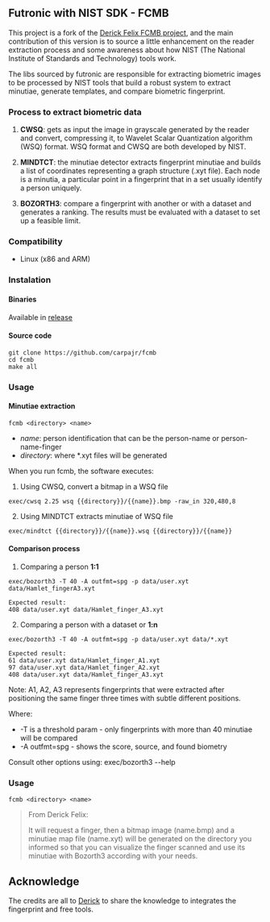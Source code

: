 ## Futronic with NIST SDK - FCMB

This project is a fork of the [Derick Felix FCMB project](https://github.com/derickfelix/fcmb/releases), and the main contribution of this version is to source a little enhancement on the reader extraction process and some awareness about how NIST (The National Institute of Standards and Technology) tools work.

The libs sourced by futronic are responsible for extracting biometric images to be processed by NIST tools that build a robust system to extract minutiae, generate templates, and compare biometric fingerprint.


### Process to extract biometric data

1. **CWSQ**: gets as input the image in grayscale generated by the reader and convert, compressing it, to Wavelet Scalar Quantization algorithm (WSQ) format. WSQ format and CWSQ are both developed by NIST.

2. **MINDTCT**: the minutiae detector extracts fingerprint minutiae and builds a list of coordinates representing a graph structure (.xyt file). Each node is a minutia, a particular point in a fingerprint that in a set usually identify a person uniquely.

3. **BOZORTH3**: compare a fingerprint with another or with a dataset and generates a ranking. The results must be evaluated with a dataset to set up a feasible limit.


### Compatibility

* Linux (x86 and ARM)


### Instalation

#### Binaries

Available in [release](https://github.com/carpajr/fcmb/releases)

#### Source code

```
git clone https://github.com/carpajr/fcmb
cd fcmb
make all 
```

### Usage


#### Minutiae extraction

<code>fcmb &lt;directory&gt; &lt;name&gt;</code><br/>

* *name*: person identification that can be the person-name or person-name-finger
* *directory*: where *.xyt files will be generated


When you run fcmb, the software executes:
1. Using CWSQ, convert a bitmap in a WSQ file

```exec/cwsq 2.25 wsq {{directory}}/{{name}}.bmp -raw_in 320,480,8```

2. Using MINDTCT extracts minutiae of WSQ file

```exec/mindtct {{directory}}/{{name}}.wsq {{directory}}/{{name}}```


#### Comparison process

1. Comparing a person **1:1**

 ```exec/bozorth3 -T 40 -A outfmt=spg -p data/user.xyt data/Hamlet_fingerA3.xyt```

```
Expected result:
408 data/user.xyt data/Hamlet_finger_A3.xyt
```

2. Comparing a person with a dataset or **1:n**

```exec/bozorth3 -T 40 -A outfmt=spg -p data/user.xyt data/*.xyt```

```
Expected result:
61 data/user.xyt data/Hamlet_finger_A1.xyt
97 data/user.xyt data/Hamlet_finger_A2.xyt
408 data/user.xyt data/Hamlet_finger_A3.xyt
```

Note: A1, A2, A3 represents fingerprints that were extracted after positioning the same finger three times with subtle different positions.

Where:
* -T is a threshold param - only fingerprints with more than 40 minutiae will be compared
* -A outfmt=spg - shows the score, source, and found biometry

Consult other options using:
exec/bozorth3 --help

### Usage
<code>fcmb &lt;directory&gt; &lt;name&gt;</code><br/>

> From Derick Felix:
> 
> It will request a finger, then a bitmap image (name.bmp) and a minutiae map file (name.xyt) will be generated on the directory you informed so that you can visualize the finger scanned and use its minutiae with Bozorth3 according with your needs.

## Acknowledge
The credits are all to [Derick](https://github.com/derickfelix) to share the knowledge to integrates the fingerprint and free tools.


